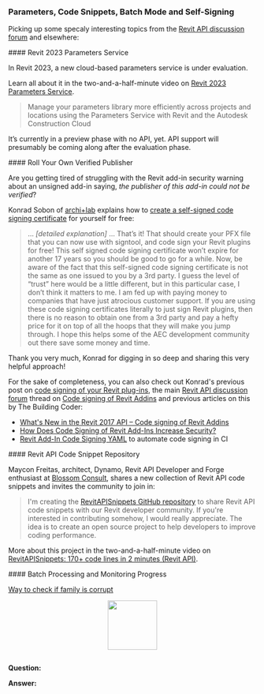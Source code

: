 <head>
<meta http-equiv="Content-Type" content="text/html; charset=utf-8">
<link rel="stylesheet" type="text/css" href="bc.css">
<script src="https://cdn.rawgit.com/google/code-prettify/master/loader/run_prettify.js" type="text/javascript"></script>
</head>

<!---

- Revit 2023: Parameters Service
  https://youtu.be/cRz7kQz88mA
  2:36 video
  Manage your parameters library more efficiently across projects and locations using the Parameters Service with Revit and the Autodesk Construction Cloud

- 2023 parameters:
  Jesika DiGregorio
  This post is part of my ongoing effort to be proactively prepared for the transition from BuiltInParameter to the ForgeTypeId equivalent ParameterTypeId.
  I have a few questions about how modifications to the ParameterTypeId will be documented. I am trying to ensure that if I reference a particular parameter by ParameterTypeId I can track when I need to handle a change between Revit versions and the new value that should be used, as well as write code to translate serialization that may have been generated by a different version of Revit.
  1. Currently when a BuiltInParameter value is renamed I can easily tell by comparing the enumeration between 2 versions and seeing that two values with the same numeric value have a different enumeration value. The ParameterTypeId doesn't have a corresponding value that can help track renames and there is currently no note in the summary indicating it was renamed. What technique should we use to correlate such a change between Revit versions and now that it was a rename rather than a drop and add?
  Example:
  * 2022 Revit: "Electrial Load Zone Type" 
  RBS_ELECTRICAL_LOAD_ZONE_TYPE = -1153533 
  ParameterTypeId.RbsElectricalLoadZoneType
  * December Preview Build: "Area Based Load Type" 
  RBS_AREA_BASED_LOAD_TYPE = -1153533 
  ParameterTypeId.RbsAreaBasedLoadType
  2. BuiltInParameter has a few "equivalents", values with different names but the same numeric values. Will ParameterTypeId have a similar implementation in the future? In the December Preview Build, it appears that the ParameterTypeId references were renamed in the cases where an equivalent was added to BuiltInParameter for that value.
  Example:
  * Revit 2022: "Spot Top Elevation with Insulation"
  FABRICATION_SPOT_TOP_ELEVATION_INCLUDE_INSULATION_OF_PART = -1140985
  ParameterTypeId.FabricationSpotTopElevationIncludeInsulationOfPart
  * December Preview Build: "Spot Top of Insulation Elevation"
  FABRICATION_SPOT_TOP_ELEVATION_INCLUDE_INSULATION_OF_PART = -1140985
  MEP_SPOT_TOP_ELEVATION_INCLUDE_INSULATION = -1140985
  ParameterTypeId.MepSpotTopElevationIncludeInsulation
  3. If I have an older (from 2022) ForgeTypeId.TypeId value stored for a ParameterTypeId that has been renamed in the new version, will the new version of Revit know that it is equivalent to the one with the new name? 
  Specifically using the old value to create a ForgeTypeId and then either comparing it to one retrieved from a parameter definition using NameEquals(ForgeTypeId other) or use it to call Element.GetParameter(ForgeTypeId parameterTypeId)? 
  I understand the the older version of Revit won't know, but only having one direction to manage is better than both.
  Dec 22, 2021 @ 3:30 PM	 
  David Becroft
  The Factory
  Unified Parameters Service - INTERNAL
  Good morning Jesika, these are great questions, and a Happy New Year to you! You've nailed it, and I hope the rest of my answer won't bum you out too much. Because of the issues you describe, only the ElementId will identify a built-in parameter consistently across Revit versions. The ForgeTypeId string of a built-in parameter is generated from the parameter's symbolic identifier. In your first example, the symbolic identifier changes from one release to the next. In your second example, a new symbolic identifier is introduced and the original one is treated as an alias, but only the new one produces a ForgeTypeId string. To recover the underlying ElementId from a ForgeTypeId string, use [code]ParameterUtils.GetBuiltInParameter(ForgeTypeId)[/code]. For the opposite conversion, use [code]ParameterUtils.GetParameterTypeId(BuiltInParameter)[/code]. 
  To your third question: No, Revit does not know that the old and new ForgeTypeId strings correspond to the same ElementId. [code]ForgeTypeId.NameEquals(ForgeTypeId)[/code] behaves the same way as the default equality comparison operator for ForgeTypeId objects; it simply compares the strings inside the two ForgeTypeId objects while ignoring their version numbers. [code]Element.GetParameter(ForgeTypeId)[/code] maps the given ForgeTypeId to its corresponding ElementId before searching for the matching parameter, but it does not have a record of legacy ForgeTypeId strings for built-in parameters.
  Jan 4, 2022 @ 9:46 AM

- tired of struggling with the Revit add-in security warning about an unsigned add-in saying, the publisher of this add-in could not be verified?
KONRAD SOBON of [archi+lab](https://archi-lab.net) explains how
to [Create a Self-signed Code Signing Certificate](https://archi-lab.net/creating-a-self-signed-code-signing-certificate) for free, valid for the next 17 years or so:
> ... <i>[detailed explanation]</i> ... That’s it! That should create your PFX file that you can now use with signtool, and code sign your Revit plugins for free! This self signed code signing certificate won’t expire for another 17 years so you should be good to go for a while.
Now, be aware of the fact that this self-signed code signing certificate is not the same as one issued to you by a 3rd party. I guess the level of “trust” here would be a little different, but in this particular case, I don’t think it matters to me. I am fed up with paying money to companies that have just atrocious customer support. If you are using these code signing certificates literally to just sign Revit plugins, then there is no reason to obtain one from a 3rd party and pay a hefty price for it on top of all the hoops that they will make you jump through.
I hope this helps some of the AEC development community out there save some money and time.

- main discussion forumthread on resolving this + other threads

- thesde threads mentioined before?

- code snippets
Maycon Freitas
Architect | Dynamo, Revit API Developer & Forge Enthusiast | Blossom Consult
Maycon Freitas  5:23 PM

Hi Jeremy, how are you?
I'm creating this repository on github to share Revit API code snippets with our Revit developers community.
If you're interested in contributing somehow, I would really appreciate.
The idea is to create an open source project to help developers to improve coding performance.
Best regards,
Maycon Freitas.

https://youtu.be/moD7CYUkJHw

RevitAPISnippets: 170+ code lines in 2 minutes (Revit API)

18 May 2022
An example of the use of Revit API snippet codes in Visual Studio.
Using snippets to improve coding performance in Revit API development.

Github Repo:

https://github.com/mayconrfreitas/RevitAPISnippets

Develop Branch with the snippets:

https://github.com/mayconrfreitas/RevitAPISnippets/tree/develop/Snippets/RevitAPI2020

- batch processing and monitoring progress
  Way to check if family is corrupt
  https://forums.autodesk.com/t5/revit-api-forum/way-to-check-if-family-is-corrupt/m-p/11174180

twitter:

the #RevitAPI SDK @AutodeskForge @AutodeskRevit #bim #DynamoBim #ForgeDevCon 

&ndash;
...

linkedin:


#bim #DynamoBim #ForgeDevCon #Revit #API #IFC #SDK #AI #VisualStudio #Autodesk #AEC #adsk

the [Revit API discussion forum](http://forums.autodesk.com/t5/revit-api-forum/bd-p/160) thread

<center>
<img src="img/" alt="" title="" width="600" height=""/>
<p style="font-size: 80%; font-style:italic"></p>
</center>

-->

### Parameters, Code Snippets, Batch Mode and Self-Signing

Picking up some specaly interesting topics from
the [Revit API discussion forum](http://forums.autodesk.com/t5/revit-api-forum/bd-p/160) and
elsewhere:


####<a name="2"></a> Revit 2023 Parameters Service

In Revit 2023, a new cloud-based parameters service is under evaluation.

Learn all about it in the two-and-a-half-minute video
on [Revit 2023 Parameters Service](https://youtu.be/cRz7kQz88mA).

> Manage your parameters library more efficiently across projects and locations using the Parameters Service with Revit and the Autodesk Construction Cloud

It’s currently in a preview phase with no API, yet.
API support will presumably be coming along after the evaluation phase.

####<a name="3"></a> Roll Your Own Verified Publisher

Are you getting tired of struggling with the Revit add-in security warning about an unsigned add-in saying, *the publisher of this add-in could not be verified*?

Konrad Sobon of [archi+lab](https://archi-lab.net) explains how
to [create a self-signed code signing certificate](https://archi-lab.net/creating-a-self-signed-code-signing-certificate) for yourself for free:

> ... <i>[detailed explanation]</i> ... That’s it!
That should create your PFX file that you can now use with signtool, and code sign your Revit plugins for free!
This self signed code signing certificate won’t expire for another 17 years so you should be good to go for a while.
Now, be aware of the fact that this self-signed code signing certificate is not the same as one issued to you by a 3rd party.
I guess the level of “trust” here would be a little different, but in this particular case, I don’t think it matters to me.
I am fed up with paying money to companies that have just atrocious customer support.
If you are using these code signing certificates literally to just sign Revit plugins, then there is no reason to obtain one from a 3rd party and pay a hefty price for it on top of all the hoops that they will make you jump through.
I hope this helps some of the AEC development community out there save some money and time.

Thank you very much, Konrad for digging in so deep and sharing this very helpful approach!

For the sake of completeness, you can also check out
Konrad's previous post on [code signing of your Revit plug-ins](http://archi-lab.net/code-signing-of-your-revit-plug-ins),
the main [Revit API discussion forum](http://forums.autodesk.com/t5/revit-api-forum/bd-p/160) thread
on [Code signing of Revit Addins](https://forums.autodesk.com/t5/revit-api-forum/code-signing-of-revit-addins/m-p/5981560)
and previous articles on this by The Building Coder:

<ul>
<li><a href="http://thebuildingcoder.typepad.com/blog/2016/04/whats-new-in-the-revit-2017-api.html#2.4">What's New in the Revit 2017 API &ndash; Code signing of Revit Addins</a></li>
<li><a href="http://thebuildingcoder.typepad.com/blog/2016/09/trusted-signature-motivation-and-fishing.html#2">How Does Code Signing of Revit Add-Ins Increase Security?</a></li>
<li><a href="https://thebuildingcoder.typepad.com/blog/2020/09/code-signing-preview-and-element-type-predicates.html#2">Revit Add-In Code Signing YAML</a> to automate code signing in CI</li>
</ul>

####<a name="4"></a> Revit API Code Snippet Repository

Maycon Freitas, architect, Dynamo, Revit API Developer and Forge enthusiast at [Blossom Consult](https://www.blossomconsult.com),
shares a new collection of Revit API code snippets and invites the community to join in:

> I'm creating the [RevitAPISnippets GitHub repository](https://github.com/mayconrfreitas/RevitAPISnippets) to
share Revit API code snippets with our Revit developer community.
If you're interested in contributing somehow, I would really appreciate.
The idea is to create an open source project to help developers to improve coding performance.

More about this project in the two-and-a-half-minute video
on [RevitAPISnippets: 170+ code lines in 2 minutes (Revit API)](https://youtu.be/moD7CYUkJHw).

####<a name="5"></a> Batch Processing and Monitoring Progress

[Way to check if family is corrupt](https://forums.autodesk.com/t5/revit-api-forum/way-to-check-if-family-is-corrupt/m-p/11174180)

<center>
<img src="img/.png" alt="" title="" width="100"/> <!-- 1345 -->
</center>


<pre class="code">
</pre>



**Question:** 

**Answer:** 

